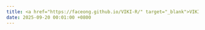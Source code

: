```yaml
---
title: <a href="https://faceong.github.io/VIKI-R/" target="_blank">VIKI-R</a> and <a href="" target="_blank">GauDP</a> are accepted by ICCV 2025, see you in San Diego, USA!
date: 2025-09-20 00:01:00 +0800
---
```

